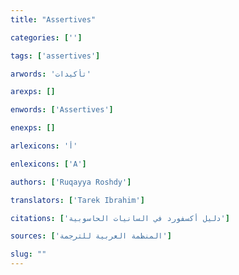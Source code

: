 ```yaml
---
title: "Assertives"

categories: ['']

tags: ['assertives']

arwords: 'تأكيدات'

arexps: []

enwords: ['Assertives']

enexps: []

arlexicons: 'أ'

enlexicons: ['A']

authors: ['Ruqayya Roshdy']

translators: ['Tarek Ibrahim']

citations: ['دليل أكسفورد في السانيات الحاسوبية']

sources: ['المنظمة العربية للترجمة']

slug: ""
---
```

